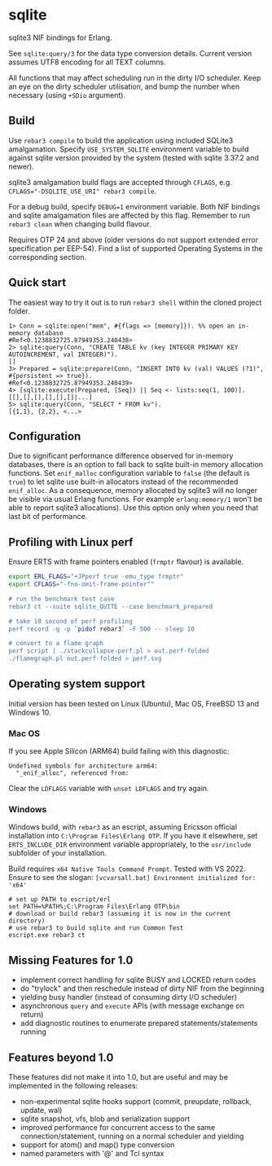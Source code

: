 # sqlite
sqlite3 NIF bindings for Erlang.

See `sqlite:query/3` for the data type conversion details. Current version
assumes UTF8 encoding for all TEXT columns.

All functions that may affect scheduling run in the dirty I/O scheduler.
Keep an eye on the dirty scheduler utilisation, and bump the number when
necessary (using `+SDio` argument).

## Build
Use `rebar3 compile` to build the application using included SQLite3
amalgamation. Specify `USE_SYSTEM_SQLITE` environment variable to
build against sqlite version provided by the system (tested with
sqlite 3.37.2 and newer).

sqlite3 amalgamation build flags are accepted through `CFLAGS`, e.g.
`CFLAGS="-DSQLITE_USE_URI" rebar3 compile`.

For a debug build, specify `DEBUG=1` environment variable. Both
NIF bindings and sqlite amalgamation files are affected by this flag. Remember
to run `rebar3 clean` when changing build flavour.

Requires OTP 24 and above (older versions do not support extended error
specification per EEP-54). Find a list of supported Operating Systems in
the corresponding section.

## Quick start
The easiest way to try it out is to run `rebar3 shell` within the cloned
project folder.

```
1> Conn = sqlite:open("mem", #{flags => [memory]}). %% open an in-memory database
#Ref<0.1238832725.87949353.240438>
2> sqlite:query(Conn, "CREATE TABLE kv (key INTEGER PRIMARY KEY AUTOINCREMENT, val INTEGER)").
[]
3> Prepared = sqlite:prepare(Conn, "INSERT INTO kv (val) VALUES (?1)", #{persistent => true}).                                             
#Ref<0.1238832725.87949353.240439>
4> [sqlite:execute(Prepared, [Seq]) || Seq <- lists:seq(1, 100)].
[[],[],[],[],[],[]|...]
5> sqlite:query(Conn, "SELECT * FROM kv").
[{1,1}, {2,2}, <...>
```

## Configuration
Due to significant performance difference observed for in-memory databases,
there is an option to fall back to sqlite built-in memory allocation
functions. Set `enif_malloc` configuration variable to `false` (the default
is `true`) to let sqlite use built-in allocators instead of the recommended
`enif_alloc`. As a consequence, memory allocated by sqlite3 will no longer
be visible via usual Erlang functions. For example `erlang:memory/1` won't be
able to report sqlite3 allocations). Use this option only when you need that
last bit of performance.

## Profiling with Linux perf

Ensure ERTS with frame pointers enabled (`frmptr` flavour) is available.

```bash
export ERL_FLAGS="+JPperf true -emu_type frmptr"
export CFLAGS="-fno-omit-frame-pointer""

# run the benchmark test case
rebar3 ct --suite sqlite_QUITE --case benchmark_prepared

# take 10 second of perf profiling
perf record -g -p `pidof rebar3` -F 500 -- sleep 10

# convert to a flame graph
perf script | ./stackcollapse-perf.pl > out.perf-folded
./flamegraph.pl out.perf-folded > perf.svg
```

## Operating system support
Initial version has been tested on Linux (Ubuntu), Mac OS, FreeBSD 13 and
Windows 10.

### Mac OS
If you see Apple Silicon (ARM64) build failing with this diagnostic:
```
Undefined symbols for architecture arm64:
  "_enif_alloc", referenced from:
```
Clear the `LDFLAGS` variable with `unset LDFLAGS` and try again.

### Windows
Windows build, with `rebar3` as an escript, assuming Ericsson official installation
into `C:\Program Files\Erlang OTP`. If you have it elsewhere, set `ERTS_INCLUDE_DIR`
environment variable appropriately, to the `usr/include` subfolder of your installation.

Build requires `x64 Native Tools Command Prompt`. Tested with VS 2022. Ensure
to see the slogan: `[vcvarsall.bat] Environment initialized for: 'x64'`

```
# set up PATH to escript/erl
set PATH=%PATH%;C:\Program Files\Erlang OTP\bin
# download or build rebar3 (assuming it is now in the current directory)
# use rebar3 to build sqlite and run Common Test
escript.exe rebar3 ct
```

## Missing Features for 1.0
* implement correct handling for sqlite BUSY and LOCKED return codes
* do "trylock" and then reschedule instead of dirty NIF from the beginning
* yielding busy handler (instead of consuming dirty I/O scheduler)
* asynchronous `query` and `execute` APIs (with message exchange on return)
* add diagnostic routines to enumerate prepared statements/statements running

## Features beyond 1.0
These features did not make it into 1.0, but are useful and may be implemented
in the following releases:
* non-experimental sqlite hooks support (commit, preupdate, rollback, update, wal)
* sqlite snapshot, vfs, blob and serialization support
* improved performance for concurrent access to the same connection/statement,
  running on a normal scheduler and yielding
* support for atom() and map() type conversion
* named parameters with '@' and Tcl syntax